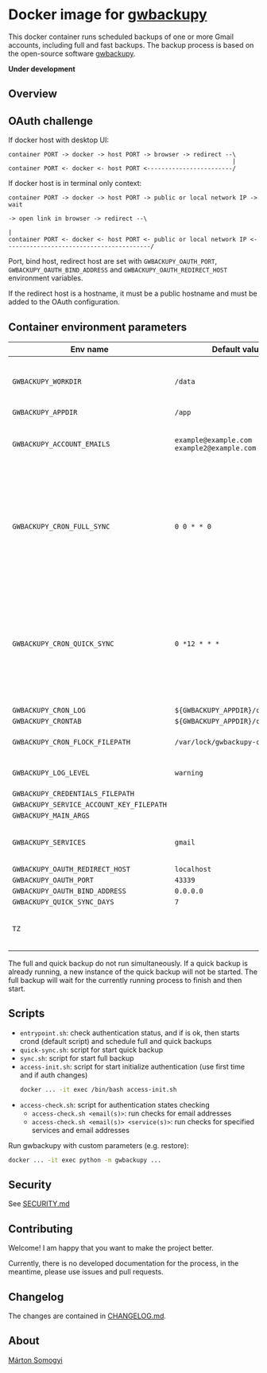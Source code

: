 # Docker image for [gwbackupy](https://github.com/smartondev/gwbackupy)

This docker container runs scheduled backups of one or more Gmail accounts, including full and fast backups.
The backup process is based on the open-source software [gwbackupy](https://github.com/smartondev/gwbackupy).

**Under development**

## Overview

## OAuth challenge

If docker host with desktop UI:

```
container PORT -> docker -> host PORT -> browser -> redirect --\
                                                               |
container PORT <- docker <- host PORT <------------------------/
```

If docker host is in terminal only context:

```
container PORT -> docker -> host PORT -> public or local network IP -> wait
                                                                        -> open link in browser -> redirect --\
                                                                                                              |
container PORT <- docker <- host PORT <- public or local network IP <-----------------------------------------/
```

Port, bind host, redirect host are set with `GWBACKUPY_OAUTH_PORT`, `GWBACKUPY_OAUTH_BIND_ADDRESS`
and `GWBACKUPY_OAUTH_REDIRECT_HOST` environment variables.

If the redirect host is a hostname, it must be a public hostname and must be added to the OAuth configuration.

## Container environment parameters

| Env name                                 | Default value                              | Description                                                                                                       |
|------------------------------------------|--------------------------------------------|-------------------------------------------------------------------------------------------------------------------|
| `GWBACKUPY_WORKDIR`                      | `/data`                                    | Data directory, see more `--workdir` parameter                                                                    |
| `GWBACKUPY_APPDIR`                       | `/app`                                     |                                                                                                                   |
| `GWBACKUPY_ACCOUNT_EMAILS`               | `example@example.com example2@example.com` | Email accounts, space separated list                                                                              |
| `GWBACKUPY_CRON_FULL_SYNC`               | `0 0 * * 0`                                | Cron's pattern to full backup. If empty, it will be turned off. By default, it runs every Monday at 0 AM.         |
| `GWBACKUPY_CRON_QUICK_SYNC`              | `0 *12 * * *`                              | Cron's pattern to quick backup. If empty, it will be turned off. By default, it runs every day at 0 and 12 hours. |
| `GWBACKUPY_CRON_LOG`                     | `${GWBACKUPY_APPDIR}/crontab.log`          |                                                                                                                   |
| `GWBACKUPY_CRONTAB`                      | `${GWBACKUPY_APPDIR}/crontab`              |                                                                                                                   |
| `GWBACKUPY_CRON_FLOCK_FILEPATH`          | `/var/lock/gwbackupy-cron.lock`            | Filepath of cron's `flock`                                                                                        |
| `GWBACKUPY_LOG_LEVEL`                    | `warning`                                  | see more `--log-level` parameter                                                                                  |
| `GWBACKUPY_CREDENTIALS_FILEPATH`         | ` `                                        |                                                                                                                   |
| `GWBACKUPY_SERVICE_ACCOUNT_KEY_FILEPATH` | ` `                                        |                                                                                                                   |
| `GWBACKUPY_MAIN_ARGS`                    | ` `                                        |                                                                                                                   |
| `GWBACKUPY_SERVICES`                     | `gmail`                                    | Services for backup, currently `gmail` only                                                                       |
| `GWBACKUPY_OAUTH_REDIRECT_HOST`          | `localhost`                                |                                                                                                                   |
| `GWBACKUPY_OAUTH_PORT`                   | `43339`                                    |                                                                                                                   |
| `GWBACKUPY_OAUTH_BIND_ADDRESS`           | `0.0.0.0`                                  |                                                                                                                   |
| `GWBACKUPY_QUICK_SYNC_DAYS`              | `7`                                        |                                                                                                                   |
| `TZ`                                     | ` `                                        | timezone settings from alpine docker                                                                              |

The full and quick backup do not run simultaneously. 
If a quick backup is already running, a new instance of the quick backup will not be started. 
The full backup will wait for the currently running process to finish and then start.

## Scripts

- `entrypoint.sh`: check authentication status, and if is ok, then starts crond (default script) and schedule
  full and quick backups
- `quick-sync.sh`: script for start quick backup
- `sync.sh`: script for start full backup
- `access-init.sh`: script for start initialize authentication (use first time and if auth changes)
  ```bash
  docker ... -it exec /bin/bash access-init.sh
  ```
- `access-check.sh`: script for authentication states checking
    - `access-check.sh <email(s)>`: run checks for email addresses
    - `access-check.sh <email(s)> <service(s)>`: run checks for specified services and email addresses

Run gwbackupy with custom parameters (e.g. restore):

```bash
docker ... -it exec python -m gwbackupy ...
```

## Security

See [SECURITY.md](SECURITY.md)

## Contributing

Welcome! I am happy that you want to make the project better.

Currently, there is no developed documentation for the process, in the meantime, please use issues and pull requests.

## Changelog

The changes are contained in [CHANGELOG.md](CHANGELOG.md).

## About

[Márton Somogyi](https://github.com/Kamarton)
